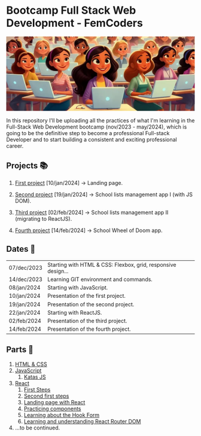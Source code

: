 ﻿# Bootcamp Full Stack Web Development - FemCoders

![Coders](img/coders.png)

In this repository I'll be uploading all the practices of what I'm learning in the Full-Stack Web Development bootcamp (nov/2023 - may/2024), which is going to be the definitive step to become a professional Full-stack Developer and to start building a consistent and exciting professional career.

## Projects 📚

1. [First project](https://github.com/angylearns/femtech_g3) [10/jan/2024] → Landing page.

2. [Second project](https://github.com/angylearns/adminlistas_g4) [19/jan/2024] → School lists management app I (with JS DOM).

3. [Third project](https://github.com/angylearns/adminlistas_react) [02/feb/2024] → School lists management app II (migrating to ReactJS).

4. [Fourth project](https://github.com/angylearns/PROJECT-4-Angy-Lidia-Ana-Pili) [14/feb/2024] → School Wheel of Doom app.

## Dates 📅

<table>
   <tr>
      <td>07/dec/2023</td>
      <td>Starting with HTML & CSS: Flexbox, grid, responsive design...</td>
   </tr>
   <tr>
      <td>14/dec/2023</td>
      <td>Learning GIT environment and commands.</td>
   </tr>
   <tr>
      <td>08/jan/2024</td>
      <td>Starting with JavaScript.</td>
   </tr>
   <tr>
      <td>10/jan/2024</td>
      <td>Presentation of the first project.</td>
   </tr>
    <tr>
      <td>19/jan/2024</td>
      <td>Presentation of the second project.</td>
   </tr>
    <tr>
      <td>22/jan/2024</td>
      <td>Starting with ReactJS.</td>
   </tr>
   <tr>
      <td>02/feb/2024</td>
      <td>Presentation of the third project.</td>
   </tr>
   <tr>
      <td>14/feb/2024</td>
      <td>Presentation of the fourth project.</td>
   </tr>
</table>

## Parts 📑

1. [HTML & CSS](https://github.com/angylearns/femcoders_fullstack/tree/main/01-html_css)
2. [JavaScript](https://github.com/angylearns/femcoders_fullstack/tree/main/02-javascript)
   1. [Katas JS](https://github.com/angylearns/femcoders_fullstack/tree/main/02-javascript/01-katas_js)
3. [React](https://github.com/angylearns/femcoders_fullstack/tree/main/03-react/first_project-practice)
   1. [First Steps](https://github.com/angylearns/femcoders_fullstack/tree/main/03-react/first_project-practice)
   2. [Second first steps](https://github.com/angylearns/femcoders_fullstack/tree/main/03-react/02-second_project-keep_practice)
   3. [Landing page with React](https://github.com/angylearns/femcoders_fullstack/tree/main/03-react/03-landing_page_angy)
   4. [Practicing components](https://github.com/angylearns/femcoders_fullstack/tree/main/03-react/04-userList)
   5. [Learning about the Hook Form](https://github.com/angylearns/femcoders_fullstack/tree/main/03-react/05-hookForm)
   6. [Learning and understanding React Router DOM](https://github.com/angylearns/femcoders_fullstack/tree/main/03-react/06-routerDOM)
4. ...to be continued.
